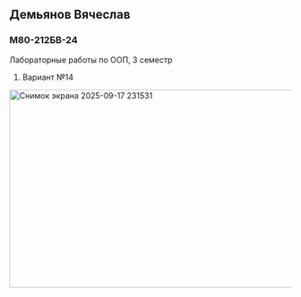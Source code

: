 <h2>Демьянов Вячеслав</h2>
<h3>М80-212БВ-24</h3>
Лабораторные работы по ООП, 3 семестр

1. Вариант №14
<img width="846" height="354" alt="Снимок экрана 2025-09-17 231531" src="https://github.com/user-attachments/assets/889e0555-d215-4720-b17e-cbeb4aefc684" />
